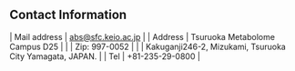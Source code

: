 ## Contact Information


| Mail address | abs@sfc.keio.ac.jp                                         |
| Address      | Tsuruoka Metabolome Campus D25                             |
|              | Zip: 997-0052                                              |
|              | Kakuganji246-2, Mizukami, Tsuruoka City Yamagata, JAPAN.   |
| Tel          | +81-235-29-0800                                            |

